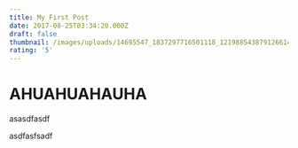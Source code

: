 ```yaml
---
title: My First Post
date: 2017-08-25T03:34:20.000Z
draft: false
thumbnail: /images/uploads/14695547_1837297716501118_1219885438791266144_n.jpg
rating: '5'
---
```

# AHUAHUAHAUHA

asasdfasdf

asdfasfsadf
